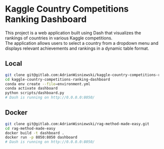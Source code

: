 # Kaggle Country Competitions Ranking Dashboard

This project is a web application built using Dash that visualizes the rankings of countries in various Kaggle competitions. \
The application allows users to select a country from a dropdown menu and displays relevant achievements and rankings in a dynamic table format.

## Local

```bash
git clone git@gitlab.com:AdrianWisniewski/kaggle-country-competitions-ranking-dashboard.git
cd kaggle-country-competitions-ranking-dashboard
conda env create --file=environment.yml
conda activate dashboard
python scripts/dashboard.py
# Dash is running on http://0.0.0.0:8050/
```

## Docker

```bash
git clone git@gitlab.com:AdrianWisniewski/rag-method-made-easy.git
cd rag-method-made-easy
docker build -t dashboard .
docker run -p 8050:8050 dashboard
# Dash is running on http://0.0.0.0:8050/
```
